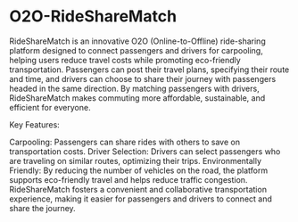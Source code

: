 # O2O-RideShareMatch
RideShareMatch is an innovative O2O (Online-to-Offline) ride-sharing platform designed to connect passengers and drivers for carpooling, helping users reduce travel costs while promoting eco-friendly transportation. Passengers can post their travel plans, specifying their route and time, and drivers can choose to share their journey with passengers headed in the same direction. By matching passengers with drivers, RideShareMatch makes commuting more affordable, sustainable, and efficient for everyone.

Key Features:

Carpooling: Passengers can share rides with others to save on transportation costs.
Driver Selection: Drivers can select passengers who are traveling on similar routes, optimizing their trips.
Environmentally Friendly: By reducing the number of vehicles on the road, the platform supports eco-friendly travel and helps reduce traffic congestion.
RideShareMatch fosters a convenient and collaborative transportation experience, making it easier for passengers and drivers to connect and share the journey.
